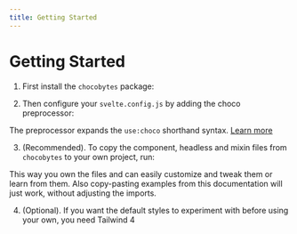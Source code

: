 ```yaml
---
title: Getting Started
---
```


<script lang="ts">
  import Highlighter from "$components/Highlighter.svelte";
</script>

# Getting Started

1. First install the `chocobytes` package:

<Highlighter file="./install.sh" />


2. Then configure your `svelte.config.js` by adding the choco preprocessor:

<Highlighter file="./preprocessor.js" />

The preprocessor expands the `use:choco` shorthand syntax. [Learn more](/guides/preprocessor)

3. (Recommended). To copy the component, headless and mixin files from `chocobytes` to your own project, run:

<Highlighter file="./copy.sh" />

This way you own the files and can easily customize and tweak them or learn from them. Also copy-pasting examples from this documentation will just work, without adjusting the imports.

4. (Optional). If you want the default styles to experiment with before using your own, you need Tailwind 4